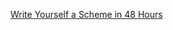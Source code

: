 [Write Yourself a Scheme in 48 Hours](http://en.wikibooks.org/wiki/Write_Yourself_a_Scheme_in_48_Hours)
